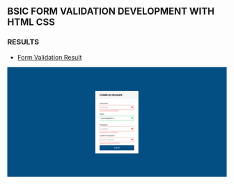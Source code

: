 ## BSIC FORM VALIDATION DEVELOPMENT WITH HTML CSS

### RESULTS

- [Form Validation Result](screenshoot/formvalidation.png)

![FORM VALIDATION](screenshoot/formvalidation.png)

